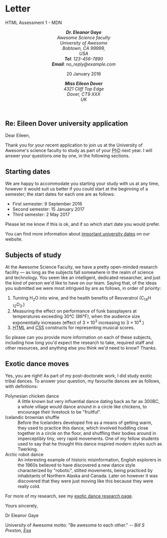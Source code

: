 # Letter
HTML Assessment 1 - MDN
<!DOCTYPE html>
<html lang="en">
<head>
    <meta charset="UTF-8">
    <title>Letter</title>
    
<link rel="stylesheet" type="text/css" href="letter.css">

</head>
<body>
<header>
<div class="sender-column">

<address>
<strong>Dr. Eleanor Gaye</strong><br>
Awesome Science faculty<br>
University of Awesome<br>
Bobtown, CA 99999,<br>
USA<br>
<strong>Tel</strong>: 123-456-7890<br>
<strong>Email</strong>: no_reply@example.com<br>
</address>
<p>20 January 2016</p>

</div>


<address>
<strong>Miss Eileen Dover</strong><br>
4321 Cliff Top Edge<br>
Dover, CT9 XXX<br>
UK<br>
</address>

</header>

<main>

<h2>Re: Eileen Dover university application</h2>

<p>Dear Eileen,</p>

<p>Thank you for your recent application to join us at the University of Awesome's science faculty to study as part of your <abbr title="Doctor of Philosophy">PhD</abbr> next year. I will answer your questions one by one, in the following sections.</p>

<h2>Starting dates</h2>

<p>We are happy to accommodate you starting your study with us at any time, however it would suit us better if you could start at the beginning of a semester; the start dates for each one are as follows:</p>

<ul>
    <li>First semester: 9 September 2016</li>
    <li>Second semester: 15 January 2017</li>
    <li>Third semester: 2 May 2017</li>
</ul>


<p>Please let me know if this is ok, and if so which start date you would prefer.</p>

<p>You can find more information about <a href="#">important university dates</a> on our website.</p>


<h2>Subjects of study</h2>

<p>At the Awesome Science Faculty, we have a pretty open-minded research facility — as long as the subjects fall somewhere in the realm of science and technology. You seem like an intelligent, dedicated researcher, and just the kind of person we'd like to have on our team. Saying that, of the ideas you submitted we were most intrigued by are as follows, in order of priority:</p>

<ol>
    <li>Turning H<sub>2</sub>O into wine, and the health benefits of Resveratrol (C<sub>14</sub>H <sub>12</sub>O<sub>3</sub>.)</li>
    <li>Measuring the effect on performance of funk bassplayers at temperatures exceeding 30°C (86°F), when the audience size exponentially increases (effect of 3 × 10<sup>3</sup> increasing to 3 × 10<sup>4</sup>.)</li>
    <li> <abbr title="Hyper Text Markup Language">HTML</abbr> and <abbr title="Cascading Style Sheets">CSS</abbr> constructs for representing musical scores.</li>
</ol>

<p>So please can you provide more information on each of these subjects, including how long you'd expect the research to take, required staff and other resources, and anything else you think we'd need to know? Thanks.</p>

<h2>Exotic dance moves</h2>

<p>Yes, you are right! As part of my post-doctorate work, I did study exotic tribal dances. To answer your question, my favourite dances are as follows, with definitions:</p>

<dl> 
<dt>Polynesian chicken dance</dt>
<dd>A little known but very influential dance dating back as far as 300BC, a whole village would dance around in a circle like chickens, to encourage their livestock to be "fruitful".</dd>
<dt>Icelandic brownian shuffle</dt>
<dd>Before the Icelanders developed fire as a means of getting warm, they used to practice this dance, which involved huddling close together in a circle on the floor, and shuffling their bodies around in imperceptibly tiny, very rapid movements. One of my fellow students used to say that he thought this dance inspired modern styles such as Twerking.</dd>
<dt>Arctic robot dance</dt>
<dd>An interesting example of historic misinformation, English explorers in the 1960s believed to have discovered a new dance style characterized by "robotic", stilted movements, being practiced by inhabitants of Northern Alaska and Canada. Later on however it was discovered that they were just moving like this because they were really cold.</dd>
</dl>
<p>For more of my research, see my <a href="#">exotic dance research page</a>.</p>
</main>

<p>Yours sincerely,<p>
<p>Dr Eleanor Gaye</p>
<footer>
<p>University of Awesome motto: "Be awesome to each other." -- <em>Bill S Preston, <abbr title="Esquire">Esq</abbr></em></p>

</footer>
</body>
</html>
